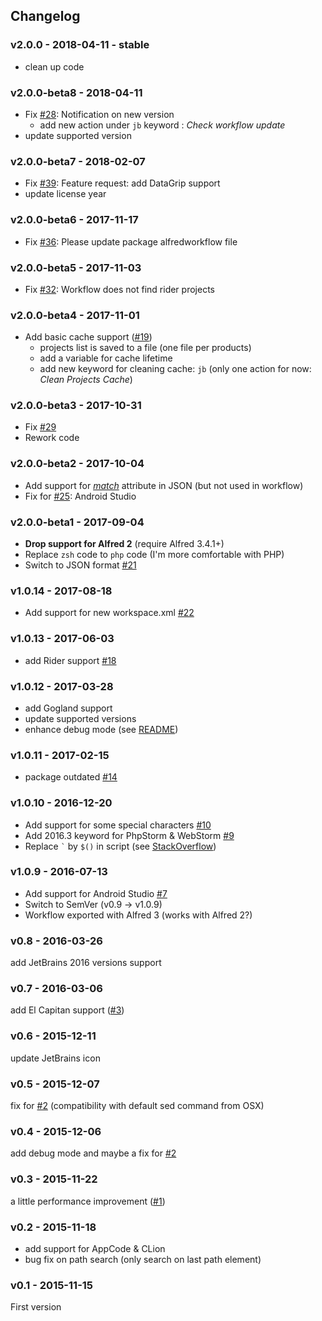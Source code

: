 ## Changelog

### v2.0.0 - 2018-04-11 - stable
* clean up code

### v2.0.0-beta8 - 2018-04-11
* Fix [#28](https://github.com/bchatard/jetbrains-alfred-workflow/issues/28): Notification on new version
    * add new action under `jb` keyword : _Check workflow update_
* update supported version

### v2.0.0-beta7 - 2018-02-07
* Fix [#39](https://github.com/bchatard/jetbrains-alfred-workflow/issues/39): Feature request: add DataGrip support
* update license year

### v2.0.0-beta6 - 2017-11-17
* Fix [#36](https://github.com/bchatard/jetbrains-alfred-workflow/issues/36): Please update package alfredworkflow file

### v2.0.0-beta5 - 2017-11-03
* Fix [#32](https://github.com/bchatard/jetbrains-alfred-workflow/issues/32): Workflow does not find rider projects

### v2.0.0-beta4 - 2017-11-01
* Add basic cache support ([#19](https://github.com/bchatard/jetbrains-alfred-workflow/issues/19))
    * projects list is saved to a file (one file per products)
    * add a variable for cache lifetime
    * add new keyword for cleaning cache: `jb` (only one action for now: _Clean Projects Cache_)

### v2.0.0-beta3 - 2017-10-31
* Fix [#29](https://github.com/bchatard/jetbrains-alfred-workflow/issues/29)
* Rework code

### v2.0.0-beta2 - 2017-10-04
* Add support for _[match](https://www.alfredapp.com/help/workflows/inputs/script-filter/json/#match)_ attribute in JSON (but not used in workflow)
* Fix for [#25](https://github.com/bchatard/jetbrains-alfred-workflow/issues/25): Android Studio

### v2.0.0-beta1 - 2017-09-04
* __Drop support for Alfred 2__ (require Alfred 3.4.1+)
* Replace `zsh` code to `php` code (I'm more comfortable with PHP) 
* Switch to JSON format [#21](https://github.com/bchatard/jetbrains-alfred-workflow/issues/21)

### v1.0.14 - 2017-08-18
* Add support for new workspace.xml [#22](https://github.com/bchatard/jetbrains-alfred-workflow/issues/22)

### v1.0.13 - 2017-06-03
* add Rider support [#18](https://github.com/bchatard/jetbrains-alfred-workflow/issues/18)

### v1.0.12 - 2017-03-28
* add Gogland support 
* update supported versions
* enhance debug mode (see [README](README.md#debug))

### v1.0.11 - 2017-02-15
* package outdated [#14](https://github.com/bchatard/jetbrains-alfred-workflow/issues/14)

### v1.0.10 - 2016-12-20
* Add support for some special characters [#10](https://github.com/bchatard/jetbrains-alfred-workflow/issues/10)
* Add 2016.3 keyword for PhpStorm & WebStorm [#9](https://github.com/bchatard/jetbrains-alfred-workflow/issues/9)
* Replace `` ` `` by `$()` in script (see [StackOverflow](http://stackoverflow.com/a/9406350))

### v1.0.9 - 2016-07-13
* Add support for Android Studio [#7](https://github.com/bchatard/jetbrains-alfred-workflow/issues/7)
* Switch to SemVer (v0.9 -> v1.0.9)
* Workflow exported with Alfred 3 (works with Alfred 2?)

### v0.8 - 2016-03-26
add JetBrains 2016 versions support

### v0.7 - 2016-03-06
add El Capitan support ([#3](https://github.com/bchatard/jetbrains-alfred-workflow/issues/3))

### v0.6 - 2015-12-11
update JetBrains icon

### v0.5 - 2015-12-07
fix for [#2](https://github.com/bchatard/jetbrains-alfred-workflow/issues/2) (compatibility with default sed command from OSX)

### v0.4 - 2015-12-06
add debug mode and maybe a fix for [#2](https://github.com/bchatard/jetbrains-alfred-workflow/issues/2)

### v0.3 - 2015-11-22
a little performance improvement ([#1](https://github.com/bchatard/jetbrains-alfred-workflow/issues/1))

### v0.2 - 2015-11-18
* add support for AppCode & CLion
* bug fix on path search (only search on last path element)

### v0.1 - 2015-11-15
First version
